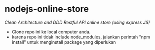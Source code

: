 # nodejs-online-store
*Clean Architecture and DDD Restful API online store (using express JS)*

- Clone repo ini ke local computer anda.
- karena repo ini tidak include node_modules, jalankan perintah "npm install" untuk menginstall package yang diperlukan
